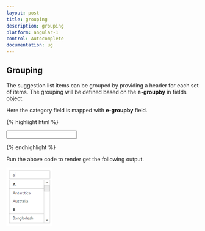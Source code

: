 ```yaml
---
layout: post
title: grouping
description: grouping
platform: angular-1
control: Autocomplete
documentation: ug
---
```


## Grouping

The suggestion list items can be grouped by providing a header for each set of items. The grouping will be defined based on the **e-groupby** in fields object.

Here the category field is mapped with **e-groupby** field.

{% highlight html %}


<input type="text" ej-autocomplete e-datasource="dataList" e-filtertype="filtertype" e-fields-text="text" e-fields-groupby="category" e-width="100%" />

<script type="text/javascript">
         var countries = [
                { text: "Australia", category: "A" }, { text: "Antarctica", category: "A" },
                { text: "Bangladesh", category: "B" }, { text: "Belgium", category: "B" },
                { text: "Canada", category: "C" }, { text: "China", category: "C" },
                { text: "Denmark", category: "D" }, { text: "Dominica", category: "D" },
                { text: "Europe", category: "E" }, { text: "Egypt", category: "E" },
                { text: "India", category: "I" }, { text: "Indonesia", category: "I" },
                { text: "France", category: "F" }, { text: "Finland", category: "F" },
                { text: "Germany", category: "G" }, { text: "Greece", category: "G" },
                { text: "Japan", category: "J" }, { text: "Jordan", category: "J" },
                { text: "Madagascar", category: "M" }, { text: "Midway Islands", category: "M" },
                { text: "Nepal", category: "N" }, { text: "Netherlands", category: "N" },
                { text: "Qatar", category: "Q" }, { text: "Romania", category: "R" },
                { text: "Scotland", category: "S" }, { text: "Tibet", category: "T" },
                { text: "Zambia", category: "Z" }, { text: "Zimbabwe", category: "Z" }
        ];
        angular.module('AutoCompleteApp', ['ejangular'])
             .controller('AutocompleteCtrl', function ($scope) {                
                 $scope.dataList = countries;
                 $scope.text="text";
                 $scope.category="category";
                 $scope.filtertype=ej.FilterType.Contains;
             });
    </script>


{% endhighlight %}





Run the above code to render get the following output. 



![](grouping_images\grouping_img1.png)


